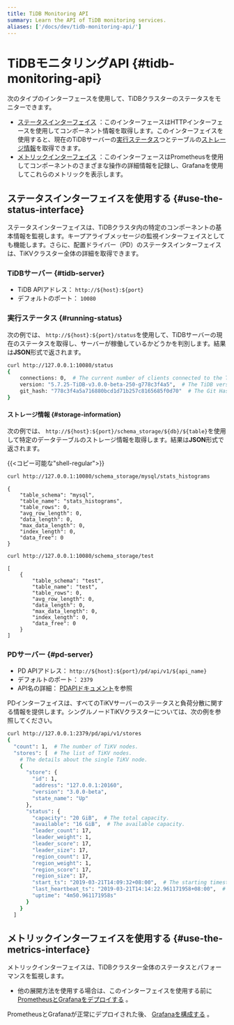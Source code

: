 ```yaml
---
title: TiDB Monitoring API
summary: Learn the API of TiDB monitoring services.
aliases: ['/docs/dev/tidb-monitoring-api/']
---
```


# TiDBモニタリングAPI {#tidb-monitoring-api}

次のタイプのインターフェースを使用して、TiDBクラスターのステータスをモニターできます。

-   [ステータスインターフェイス](#use-the-status-interface) ：このインターフェースはHTTPインターフェースを使用してコンポーネント情報を取得します。このインターフェイスを使用すると、現在のTiDBサーバーの[実行ステータス](#running-status)つとテーブルの[ストレージ情報](#storage-information)を取得できます。
-   [メトリックインターフェイス](#use-the-metrics-interface) ：このインターフェースはPrometheusを使用してコンポーネントのさまざまな操作の詳細情報を記録し、Grafanaを使用してこれらのメトリックを表示します。

## ステータスインターフェイスを使用する {#use-the-status-interface}

ステータスインターフェイスは、TiDBクラスタ内の特定のコンポーネントの基本情報を監視します。キープアライブメッセージの監視インターフェイスとしても機能します。さらに、配置ドライバー（PD）のステータスインターフェイスは、TiKVクラスター全体の詳細を取得できます。

### TiDBサーバー {#tidb-server}

-   TiDB APIアドレス： `http://${host}:${port}`
-   デフォルトのポート： `10080`

### 実行ステータス {#running-status}

次の例では、 `http://${host}:${port}/status`を使用して、TiDBサーバーの現在のステータスを取得し、サーバーが稼働しているかどうかを判別します。結果は<strong>JSON</strong>形式で返されます。

```bash
curl http://127.0.0.1:10080/status
{
    connections: 0,  # The current number of clients connected to the TiDB server.
    version: "5.7.25-TiDB-v3.0.0-beta-250-g778c3f4a5",  # The TiDB version number.
    git_hash: "778c3f4a5a716880bcd1d71b257c8165685f0d70"  # The Git Hash of the current TiDB code.
}
```

#### ストレージ情報 {#storage-information}

次の例では、 `http://${host}:${port}/schema_storage/${db}/${table}`を使用して特定のデータテーブルのストレージ情報を取得します。結果は<strong>JSON</strong>形式で返されます。

{{&lt;コピー可能な&quot;shell-regular&quot;&gt;}}

```bash
curl http://127.0.0.1:10080/schema_storage/mysql/stats_histograms
```

```
{
    "table_schema": "mysql", 
    "table_name": "stats_histograms", 
    "table_rows": 0, 
    "avg_row_length": 0, 
    "data_length": 0, 
    "max_data_length": 0, 
    "index_length": 0, 
    "data_free": 0
}
```

```bash
curl http://127.0.0.1:10080/schema_storage/test
```

```
[
    {
        "table_schema": "test", 
        "table_name": "test", 
        "table_rows": 0, 
        "avg_row_length": 0, 
        "data_length": 0, 
        "max_data_length": 0, 
        "index_length": 0, 
        "data_free": 0
    }
]
```

### PDサーバー {#pd-server}

-   PD APIアドレス： `http://${host}:${port}/pd/api/v1/${api_name}`
-   デフォルトのポート： `2379`
-   API名の詳細： [PDAPIドキュメント](https://download.pingcap.com/pd-api-v1.html)を参照

PDインターフェイスは、すべてのTiKVサーバーのステータスと負荷分散に関する情報を提供します。シングルノードTiKVクラスターについては、次の例を参照してください。

```bash
curl http://127.0.0.1:2379/pd/api/v1/stores
{
  "count": 1,  # The number of TiKV nodes.
  "stores": [  # The list of TiKV nodes.
    # The details about the single TiKV node.
    {
      "store": {
        "id": 1,
        "address": "127.0.0.1:20160",
        "version": "3.0.0-beta",
        "state_name": "Up"
      },
      "status": {
        "capacity": "20 GiB",  # The total capacity.
        "available": "16 GiB",  # The available capacity.
        "leader_count": 17,
        "leader_weight": 1,
        "leader_score": 17,
        "leader_size": 17,
        "region_count": 17,
        "region_weight": 1,
        "region_score": 17,
        "region_size": 17,
        "start_ts": "2019-03-21T14:09:32+08:00",  # The starting timestamp.
        "last_heartbeat_ts": "2019-03-21T14:14:22.961171958+08:00",  # The timestamp of the last heartbeat.
        "uptime": "4m50.961171958s"
      }
    }
  ]
```

## メトリックインターフェイスを使用する {#use-the-metrics-interface}

メトリックインターフェイスは、TiDBクラスター全体のステータスとパフォーマンスを監視します。

-   他の展開方法を使用する場合は、このインターフェイスを使用する前に[PrometheusとGrafanaをデプロイする](/deploy-monitoring-services.md) 。

PrometheusとGrafanaが正常にデプロイされた後、 [Grafanaを構成する](/deploy-monitoring-services.md#configure-grafana) 。
